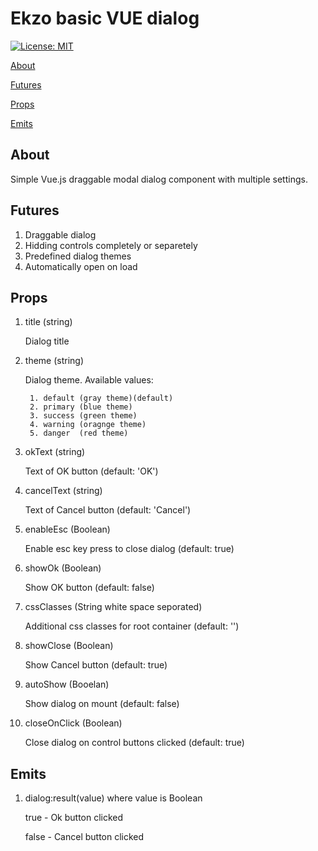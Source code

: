 # Ekzo basic VUE dialog

[![License: MIT](https://img.shields.io/badge/License-MIT-yellow.svg)](https://opensource.org/licenses/MIT)

[About](#about)

[Futures](#futures)

[Props](#props)

[Emits](#emits)

## About
Simple Vue.js draggable modal dialog component with multiple settings.

## Futures

1. Draggable dialog
1. Hidding controls completely or separetely
1. Predefined dialog themes
1. Automatically open on load

## Props

1. title (string)

    Dialog title 
1. theme  (string)

    Dialog theme. Available values:
    
        1. default (gray theme)(default)
        2. primary (blue theme)
        3. success (green theme)
        4. warning (oragnge theme)
        5. danger  (red theme)
1. okText (string)

    Text of OK button (default: 'OK')
1. cancelText (string)

    Text of Cancel button (default: 'Cancel')
1. enableEsc (Boolean)

    Enable esc key press to close dialog (default: true)
1. showOk (Boolean)

    Show OK button (default: false)
1. cssClasses (String white space seporated)

    Additional css classes for root container (default: '')
1. showClose (Boolean)

    Show Cancel button (default: true)
1. autoShow (Booelan)

    Show dialog on mount (default: false)
1. closeOnClick (Boolean)

    Close dialog on control buttons clicked (default: true)

## Emits

1. dialog:result(value) where value is Boolean

    true - Ok button clicked
    
    false - Cancel button clicked
